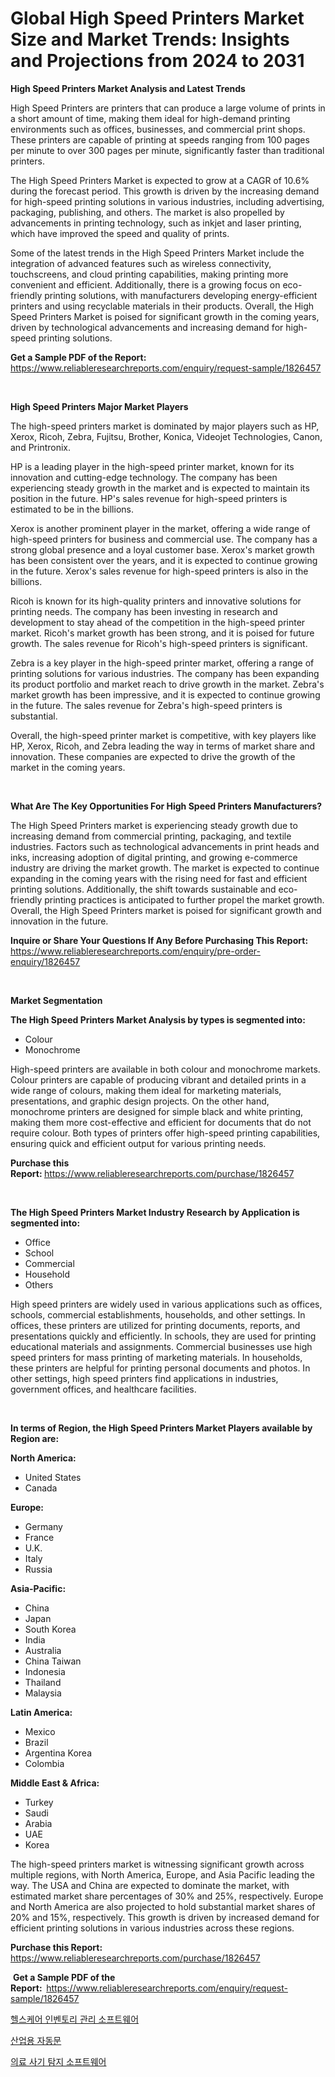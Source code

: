 <p><h1>Global High Speed Printers Market Size and Market Trends: Insights and Projections from 2024 to 2031</h1></p><p><strong>High Speed Printers Market Analysis and Latest Trends</strong></p>
<p><p>High Speed Printers are printers that can produce a large volume of prints in a short amount of time, making them ideal for high-demand printing environments such as offices, businesses, and commercial print shops. These printers are capable of printing at speeds ranging from 100 pages per minute to over 300 pages per minute, significantly faster than traditional printers.</p><p>The High Speed Printers Market is expected to grow at a CAGR of 10.6% during the forecast period. This growth is driven by the increasing demand for high-speed printing solutions in various industries, including advertising, packaging, publishing, and others. The market is also propelled by advancements in printing technology, such as inkjet and laser printing, which have improved the speed and quality of prints.</p><p>Some of the latest trends in the High Speed Printers Market include the integration of advanced features such as wireless connectivity, touchscreens, and cloud printing capabilities, making printing more convenient and efficient. Additionally, there is a growing focus on eco-friendly printing solutions, with manufacturers developing energy-efficient printers and using recyclable materials in their products. Overall, the High Speed Printers Market is poised for significant growth in the coming years, driven by technological advancements and increasing demand for high-speed printing solutions.</p></p>
<p><strong>Get a Sample PDF of the Report:&nbsp;</strong> <a href="https://www.reliableresearchreports.com/enquiry/request-sample/1826457">https://www.reliableresearchreports.com/enquiry/request-sample/1826457</a></p>
<p>&nbsp;</p>
<p><strong>High Speed Printers Major Market Players</strong></p>
<p><p>The high-speed printers market is dominated by major players such as HP, Xerox, Ricoh, Zebra, Fujitsu, Brother, Konica, Videojet Technologies, Canon, and Printronix.</p><p>HP is a leading player in the high-speed printer market, known for its innovation and cutting-edge technology. The company has been experiencing steady growth in the market and is expected to maintain its position in the future. HP's sales revenue for high-speed printers is estimated to be in the billions.</p><p>Xerox is another prominent player in the market, offering a wide range of high-speed printers for business and commercial use. The company has a strong global presence and a loyal customer base. Xerox's market growth has been consistent over the years, and it is expected to continue growing in the future. Xerox's sales revenue for high-speed printers is also in the billions.</p><p>Ricoh is known for its high-quality printers and innovative solutions for printing needs. The company has been investing in research and development to stay ahead of the competition in the high-speed printer market. Ricoh's market growth has been strong, and it is poised for future growth. The sales revenue for Ricoh's high-speed printers is significant.</p><p>Zebra is a key player in the high-speed printer market, offering a range of printing solutions for various industries. The company has been expanding its product portfolio and market reach to drive growth in the market. Zebra's market growth has been impressive, and it is expected to continue growing in the future. The sales revenue for Zebra's high-speed printers is substantial.</p><p>Overall, the high-speed printer market is competitive, with key players like HP, Xerox, Ricoh, and Zebra leading the way in terms of market share and innovation. These companies are expected to drive the growth of the market in the coming years.</p></p>
<p>&nbsp;</p>
<p><strong>What Are The Key Opportunities For High Speed Printers Manufacturers?</strong></p>
<p><p>The High Speed Printers market is experiencing steady growth due to increasing demand from commercial printing, packaging, and textile industries. Factors such as technological advancements in print heads and inks, increasing adoption of digital printing, and growing e-commerce industry are driving the market growth. The market is expected to continue expanding in the coming years with the rising need for fast and efficient printing solutions. Additionally, the shift towards sustainable and eco-friendly printing practices is anticipated to further propel the market growth. Overall, the High Speed Printers market is poised for significant growth and innovation in the future.</p></p>
<p><strong>Inquire or Share Your Questions If Any Before Purchasing This Report:</strong> <a href="https://www.reliableresearchreports.com/enquiry/pre-order-enquiry/1826457">https://www.reliableresearchreports.com/enquiry/pre-order-enquiry/1826457</a></p>
<p>&nbsp;</p>
<p><strong>Market Segmentation</strong></p>
<p><strong>The High Speed Printers Market Analysis by types is segmented into:</strong></p>
<p><ul><li>Colour</li><li>Monochrome</li></ul></p>
<p><p>High-speed printers are available in both colour and monochrome markets. Colour printers are capable of producing vibrant and detailed prints in a wide range of colours, making them ideal for marketing materials, presentations, and graphic design projects. On the other hand, monochrome printers are designed for simple black and white printing, making them more cost-effective and efficient for documents that do not require colour. Both types of printers offer high-speed printing capabilities, ensuring quick and efficient output for various printing needs.</p></p>
<p><strong>Purchase this Report:&nbsp;</strong><a href="https://www.reliableresearchreports.com/purchase/1826457">https://www.reliableresearchreports.com/purchase/1826457</a></p>
<p>&nbsp;</p>
<p><strong>The High Speed Printers Market Industry Research by Application is segmented into:</strong></p>
<p><ul><li>Office</li><li>School</li><li>Commercial</li><li>Household</li><li>Others</li></ul></p>
<p><p>High speed printers are widely used in various applications such as offices, schools, commercial establishments, households, and other settings. In offices, these printers are utilized for printing documents, reports, and presentations quickly and efficiently. In schools, they are used for printing educational materials and assignments. Commercial businesses use high speed printers for mass printing of marketing materials. In households, these printers are helpful for printing personal documents and photos. In other settings, high speed printers find applications in industries, government offices, and healthcare facilities.</p></p>
<p>&nbsp;</p>
<p><strong>In terms of Region, the High Speed Printers Market Players available by Region are:</strong></p>
<p>
    <p> <strong> North America: </strong>
        <ul>
            <li>United States</li>
            <li>Canada</li>
        </ul>
        </p> 
    <p> <strong> Europe: </strong>
        <ul>
            <li>Germany</li>
            <li>France</li>
            <li>U.K.</li>
            <li>Italy</li>
            <li>Russia</li>
        </ul>
        </p> 
    <p> <strong> Asia-Pacific: </strong>
        <ul>
            <li>China</li>
            <li>Japan</li>
            <li>South Korea</li>
            <li>India</li>
            <li>Australia</li>
            <li>China Taiwan</li>
            <li>Indonesia</li>
            <li>Thailand</li>
            <li>Malaysia</li>
        </ul>
        </p> 
    <p> <strong> Latin America: </strong>
        <ul>
            <li>Mexico</li>
            <li>Brazil</li>
            <li>Argentina Korea</li>
            <li>Colombia</li>
        </ul>
        </p> 
    <p> <strong> Middle East & Africa: </strong>
        <ul>
            <li>Turkey</li>
            <li>Saudi</li>
            <li>Arabia</li>
            <li>UAE</li>
            <li>Korea</li>
        </ul>
    </p>
    </p>
<p><p>The high-speed printers market is witnessing significant growth across multiple regions, with North America, Europe, and Asia Pacific leading the way. The USA and China are expected to dominate the market, with estimated market share percentages of 30% and 25%, respectively. Europe and North America are also projected to hold substantial market shares of 20% and 15%, respectively. This growth is driven by increased demand for efficient printing solutions in various industries across these regions.</p></p>
<p><strong>Purchase this Report: </strong><a href="https://www.reliableresearchreports.com/purchase/1826457">https://www.reliableresearchreports.com/purchase/1826457</a></p>
<p>&nbsp;<strong>Get a Sample PDF of the Report:&nbsp;&nbsp;</strong><a href="https://www.reliableresearchreports.com/enquiry/request-sample/1826457">https://www.reliableresearchreports.com/enquiry/request-sample/1826457</a></p>
<p><strong></strong></p>
<p><p><a href="https://github.com/iansanftyord09878/Market-Research-Report-List-1/blob/main/37967366538.md">헬스케어 인벤토리 관리 소프트웨어</a></p><p><a href="https://github.com/vs10l4sfg5c/Market-Research-Report-List-1/blob/main/88480126540.md">산업용 자동문</a></p><p><a href="https://github.com/crfsywufhm81415/Market-Research-Report-List-1/blob/main/49578236539.md">의료 사기 탐지 소프트웨어</a></p></p>